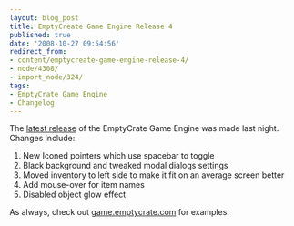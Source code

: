 ```yaml
---
layout: blog_post
title: EmptyCreate Game Engine Release 4
published: true
date: '2008-10-27 09:54:56'
redirect_from:
- content/emptycreate-game-engine-release-4/
- node/4308/
- import_node/324/
tags:
- EmptyCrate Game Engine
- Changelog
---
```


The [latest release](http://emptycrategameengine.googlecode.com) of the EmptyCrate Game Engine was made last night. Changes include:

1.  New Iconed pointers which use spacebar to toggle
2.  Black background and tweaked modal dialogs settings
3.  Moved inventory to left side to make it fit on an average screen better
4.  Add mouse-over for item names
5.  Disabled object glow effect

As always, check out [game.emptycrate.com](http://game.emptycrate.com) for examples.
